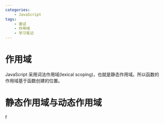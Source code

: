 ```yaml
---
categories:
    - JavaScript
tags:
    - 面试
    - 作用域
    - 学习笔记
---
```


# 作用域

JavaScript 采用词法作用域(lexical scoping)，也就是静态作用域。所以函数的作用域基于函数创建的位置。

# 静态作用域与动态作用域

f